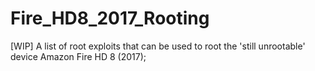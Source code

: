 # Fire_HD8_2017_Rooting
[WIP] A list of root exploits that can be used to root the 'still unrootable' device Amazon Fire HD 8 (2017);
